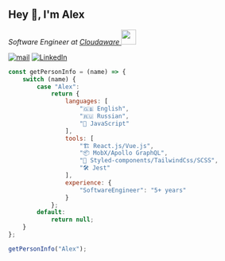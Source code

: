 ## Hey 👋, I'm Alex

<p><em>Software Engineer at <a href="https://www.cloudaware.com/">Cloudaware
</a><img src="https://media.giphy.com/media/WUlplcMpOCEmTGBtBW/giphy.gif" width="30"> 
</em></p>

[![mail](https://img.shields.io/badge/Gmail-D14836?style=for-the-badge&logo=gmail&logoColor=white)](mailto:alexandrsimakovv@gmail.com)
[![Linkedln](https://img.shields.io/badge/LinkedIn-blue?style=for-the-badge&logo=linkedin&logoColor=white)](https://www.linkedin.com/in/iamssa/)

```js
const getPersonInfo = (name) => {
    switch (name) {
        case "Alex":
            return {
                languages: [
                    "🇬🇧 English",
                    "🇷🇺 Russian",
                    "🤖 JavaScript"
                ],
                tools: [
                    "🏗️ React.js/Vue.js",
                    "📦 MobX/Apollo GraphQL",
                    "💅 Styled-components/TailwindCss/SCSS",
                    "🛠️ Jest"
                ],
                experience: {
                    "SoftwareEngineer": "5+ years"
                }
            };
        default:
            return null;
    }
};

getPersonInfo("Alex");
```


